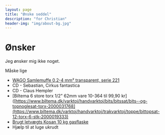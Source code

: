 ```yaml
---
layout: page
title: "Ønske seddel"
description: "for Christian"
header-img: "img/about-bg.jpg"
---
```

# Ønsker

Jeg ønsker mig ikke noget.

Måske lige

 * [WAGO Samlemuffe 0,2-4 mm² transparent, serie 221](https://www.wattoo.dk/inline-fjedersmalemuffe-4mm2-7821113195)
 * CD - Sebastian, Cirkus fantastica
 * CD - Claus Hempler
 * [Biltema 6 store torx 1/2" 62mm vare 10-364 til 99,90 kr]([https://www.biltema.dk/varktoj/handvarktoj/bits/bitssat/bits--og-topnoglesat-torx-2000031768](https://www.biltema.dk/varktoj/handvarktoj/trakvarktoj/toppe/bittopsat-12-torx-6-stk-2000019333)
 * [Brugt letvægts Kosan 10 kg gasflaske](https://www.dba.dk/recommerce/forsale/item/8647439)
 * Hjælp til at luge ukrudt



